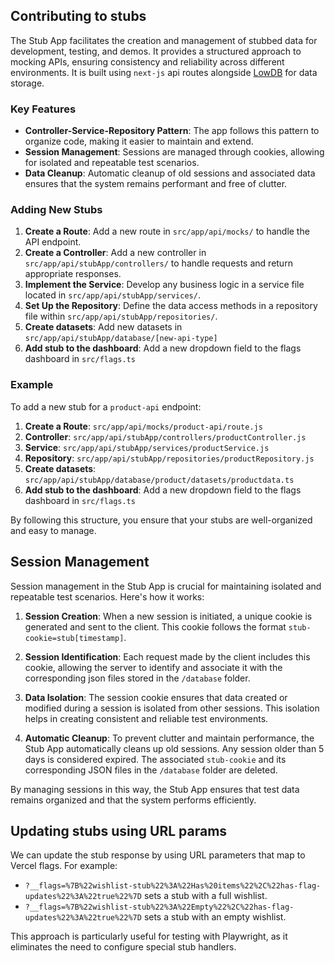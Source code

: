 ## Contributing to stubs

The Stub App facilitates the creation and management of stubbed data for development, testing, and demos. It provides a structured approach to mocking APIs, ensuring consistency and reliability across different environments. It is built using `next-js` api routes alongside [LowDB](https://github.com/typicode/lowdb) for data storage.

### Key Features

- **Controller-Service-Repository Pattern**: The app follows this pattern to organize code, making it easier to maintain and extend.
- **Session Management**: Sessions are managed through cookies, allowing for isolated and repeatable test scenarios.
- **Data Cleanup**: Automatic cleanup of old sessions and associated data ensures that the system remains performant and free of clutter.

### Adding New Stubs

1. **Create a Route**: Add a new route in `src/app/api/mocks/` to handle the API endpoint.
1. **Create a Controller**: Add a new controller in `src/app/api/stubApp/controllers/` to handle requests and return appropriate responses.
1. **Implement the Service**: Develop any business logic in a service file located in `src/app/api/stubApp/services/`.
1. **Set Up the Repository**: Define the data access methods in a repository file within `src/app/api/stubApp/repositories/`.
1. **Create datasets**: Add new datasets in `src/app/api/stubApp/database/[new-api-type]`
1. **Add stub to the dashboard**: Add a new dropdown field to the flags dashboard in `src/flags.ts`

### Example

To add a new stub for a `product-api` endpoint:

1. **Create a Route**: `src/app/api/mocks/product-api/route.js`
1. **Controller**: `src/app/api/stubApp/controllers/productController.js`
1. **Service**: `src/app/api/stubApp/services/productService.js`
1. **Repository**: `src/app/api/stubApp/repositories/productRepository.js`
1. **Create datasets**: `src/app/api/stubApp/database/product/datasets/productdata.ts`
1. **Add stub to the dashboard**: Add a new dropdown field to the flags dashboard in `src/flags.ts`

By following this structure, you ensure that your stubs are well-organized and easy to manage.

## Session Management

Session management in the Stub App is crucial for maintaining isolated and repeatable test scenarios. Here's how it works:

1. **Session Creation**: When a new session is initiated, a unique cookie is generated and sent to the client. This cookie follows the format `stub-cookie=stub[timestamp]`.

2. **Session Identification**: Each request made by the client includes this cookie, allowing the server to identify and associate it with the corresponding json files stored in the `/database` folder.

3. **Data Isolation**: The session cookie ensures that data created or modified during a session is isolated from other sessions. This isolation helps in creating consistent and reliable test environments.

4. **Automatic Cleanup**: To prevent clutter and maintain performance, the Stub App automatically cleans up old sessions. Any session older than 5 days is considered expired. The associated `stub-cookie` and its corresponding JSON files in the `/database` folder are deleted.

By managing sessions in this way, the Stub App ensures that test data remains organized and that the system performs efficiently.

## Updating stubs using URL params

We can update the stub response by using URL parameters that map to Vercel flags. For example:

- `?__flags=%7B%22wishlist-stub%22%3A%22Has%20items%22%2C%22has-flag-updates%22%3A%22true%22%7D` sets a stub with a full wishlist.
- `?__flags=%7B%22wishlist-stub%22%3A%22Empty%22%2C%22has-flag-updates%22%3A%22true%22%7D` sets a stub with an empty wishlist.

This approach is particularly useful for testing with Playwright, as it eliminates the need to configure special stub handlers.
